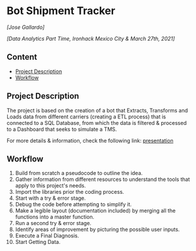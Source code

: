 # Bot Shipment Tracker

*[Jose Gallardo]*

*[Data Analytics Part Time, Ironhack Mexico City & March 27th, 2021]*

## Content
- [Project Description](#project-description)
- [Workflow](#workflow)

<a name="project-description"></a>

## Project Description
The project is based on the creation of a bot that Extracts, Transforms and Loads data from different carriers
(creating a ETL process) that is connected to a SQL Database, from which the data is filtered & processed to a
Dashboard that seeks to simulate a TMS. 

For more details & information, check the following link: <a href="https://app.box.com/s/n9cu2d4xqicch0w12ekm7izdxkn69xan">presentation</a>

<a name="workflow"></a>

## Workflow
1. Build from scratch a pseudocode to outline the idea.
2. Gather information from different resources to understand the tools that apply to this project's needs.
3. Import the libraries prior the coding process. 
4. Start with a try & error stage. 
5. Debug the code before attempting to simplify it.
6. Make a legible layout (documentation included) by merging all the functions into a master function. 
7. Run a second try & error stage.
8. Identify areas of improvement by picturing the possible user inputs.
9. Execute a Final Diagnosis. 
10. Start Getting Data.
